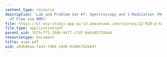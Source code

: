 ```yaml
---
content_type: resource
description: 'Lab and Problem Set #7: Spectroscopy and J Modulation [Measurements
  of Flow via NMR]'
file: https://ol-ocw-studio-app-qa.s3.amazonaws.com/courses/22-920-a-hands-on-introduction-to-nuclear-magnetic-resonance-january-iap-1997/a9db9eaafe43748919d8010867426447_exp6.pdf
file_type: application/pdf
parent_uid: 7675cf71-28db-9477-c7df-6e5a95f244a0
resourcetype: Document
title: exp6.pdf
uid: a9db9eaa-fe43-7489-19d8-010867426447
---
```

